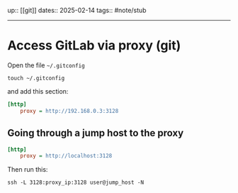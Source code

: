 up:: [[git]]
dates:: 2025-02-14
tags:: #note/stub

---

# Access GitLab via proxy (git)

Open the file `~/.gitconfig`
```shell
touch ~/.gitconfig
```
and add this section:
```ini
[http]
    proxy = http://192.168.0.3:3128
```

## Going through a jump host to the proxy
```ini
[http]
    proxy = http://localhost:3128
```
Then run this:
```shell
ssh -L 3128:proxy_ip:3128 user@jump_host -N
```
